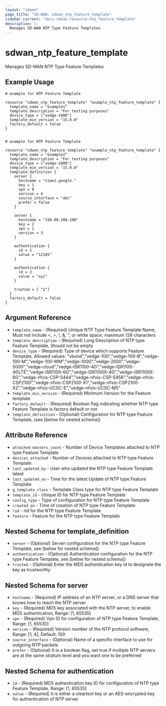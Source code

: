 ```yaml
---
layout: "sdwan"
page_title: "SD-WAN: sdwan_ntp_feature_template"
sidebar_current: "docs-sdwan-resource-ntp_feature_template"
description: |-
  Manages SD-WAN NTP Type Feature Templates
---
```


# sdwan_ntp_feature_template #
Manages SD-WAN NTP Type Feature Templates

## Example Usage ##

```hcl
# example for NTP Feature Template

resource "sdwan_ntp_feature_template" "example_ntp_feature_template" {  
  template_name = "example1"
  template_description = "For testing purposes"
  device_type = ["vedge-1000"]
  template_min_version = "15.0.0"  
  factory_default = false
}


# example for NTP Feature Template

resource "sdwan_ntp_feature_template" "example_ntp_feature_template" {
  template_name = "example2"
  template_description = "For testing purposes"
  device_type = ["vedge-1000"]
  template_min_version = "15.0.0"
  template_definition {
    server {
      hostname = "time1.google."  
      key = 1    
      vpn = 0
      version = 4
      source_interface = "abc"
      prefer = false
    }
    
    server {
      hostname = "198.00.200.100"     
      key = 2
      vpn = 1
      version = 3 
    }

    authentication {
      id = 1
      value = "12345"
    }

    authentication {
      id = 2
      value = "xyz"
    }

    trusted = [ "2"]
  }
  factory_default = false
}
```


## Argument Reference ##

* `template_name` - (Required) Unique NTP Type Feature Template Name, Must not include <, >, !, &, ", or white space; maximum 128 characters
* `template_description` - (Required) Long Description of NTP type Feature Template, Should not be empty
* `device_type` - (Required) Type of device which supports  Feature Template, Allowed values: "vbond","vedge-100","vedge-100-B","vedge-100-M","vedge-100-WM","vedge-1000","vedge-2000","vedge-5000","vedge-cloud","vedge-ISR1100-4G","vedge-ISR1100-4GLTE","vedge-ISR1100-6G","vedge-ISR1100X-4G","vedge-ISR1100X-6G","vedge-nfvis-CSP-5444","vedge-nfvis-CSP-5456","vedge-nfvis-CSP2100","vedge-nfvis-CSP2100-X1","vedge-nfvis-CSP2100-X2","vedge-nfvis-UCSC-E","vedge-nfvis-UCSC-M5"
* `template_min_version` - (Required) Minimum Version for the  Feature template
* `factory_default` - (Required) Boolean flag indicating whether NTP type Feature Template is factory default or not
* `template_definition` - (Optional) Configuration for NTP type Feature Template, (see [below for nested schema])

## Attribute Reference ##

* `attached_masters_count` - Number of Device Templates attached to NTP type Feature Template
* `devices_attached` - Number of Devices attached to NTP type Feature Template
* `last_updated_by` - User who updated the NTP type Feature Template latest
* `last_updated_on` - Time for the latest Update of NTP type Feature Template
* `g_template_class` - Template Class type for NTP type Feature Template
* `template_id` - Unique ID for NTP type Feature Template
* `config_type` - Type of configuration for NTP type Feature Template
* `created_on` - Time of creation of NTP type Feature Template
* `rid` - rid for the NTP type Feature Template
* `feature` - Feature for the NTP type Feature Template

## Nested Schema for template_definition
* `server` - (Optional) Server configuration for the NTP type Feature Template, see [below for nested schema])
* `authentication` - (Optional) Authentication configuration for the NTP type Feature Template, see [below for nested schema])
* `trusted` - (Optional) Enter the MD5 authentication key id to designate the key as trustworthy

## Nested Schema for server
* `hostname` - (Required) IP address of an NTP server, or a DNS server that knows how to reach the NTP server
* `key` - (Required) MD5 key associated with the NTP server, to enable MD5 authentication, Range: [1, 65535]
* `vpn` - (Required) Vpn ID for configuration of NTP type Feature Template, Range: [1, 65530]
* `version` - (Required) Version number of the NTP protocol software, Range: [1, 4], Default: 100
* `source_interface` - (Optional) Name of a specific interface to use for outgoing NTP packets
* `prefer` - (Optional) It is a boolean flag, set true if multiple NTP servers are at the same stratum level and you want one to be preferred

## Nested Schema for authentication
* `id` - (Required) MD5 authentication key ID for configuration of NTP type Feature Template, Range: [1, 65535]
* `value` - (Required) It is either a cleartext key or an AES-encrypted key for authentication of NTP server